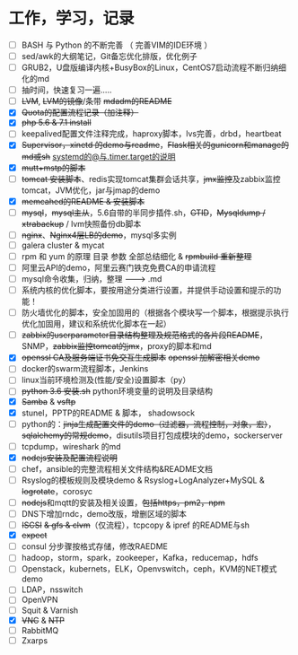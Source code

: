 # 工作，学习，记录

- [ ] BASH 与 Python 的不断完善 （ 完善VIM的IDE环境 ）
- [ ] sed/awk的大纲笔记，Git备忘优化排版，优化例子
- [ ] GRUB2，U盘版编译内核+BusyBox的Linux，CentOS7启动流程不断归纳细化的md
- [ ] 抽时间，快速复习一遍.....
- [ ] ~~LVM~~, ~~LVM的镜像~~/条带 ~~mdadm的README~~
- [x] ~~Quota的配置流程记录（加注释）~~
- [x] ~~php 5.6 & 7.1 install~~
- [ ] keepalived配置文件注释完成，haproxy脚本，lvs完善，drbd，heartbeat
- [x] ~~Supervisor，xinetd 的demo与readme~~，~~Flask相关的gunicorn和manage的md或sh~~ systemd的@与.timer.target的说明
- [x] ~~mutt+mstp的脚本~~
- [ ] ~~tomcat 安装脚本~~、redis实现tomcat集群会话共享，~~jmx监控~~及zabbix监控tomcat，JVM优化，jar与jmap的demo
- [x] ~~memcahed的README & 安装脚本~~
- [ ] ~~mysql~~，~~mysql主从~~，5.6自带的半同步插件.sh，~~GTID~~，~~Mysqldump / xtrabackup~~ / lvm快照备份db脚本
- [ ] ~~nginx~~、~~Nginx4层LB的demo~~，mysql多实例
- [ ] galera cluster & mycat
- [ ] rpm 和 yum 的原理 目录 参数 全部总结细化 & ~~rpmbuild 重新整理~~
- [ ] 阿里云API的demo，阿里云赛门铁克免费CA的申请流程
- [ ] mysql命令收集，归纳，整理 ---> .md
- [ ] 系统内核的优化脚本，要按用途分类进行设置，并提供手动设置和提示的功能！
- [ ] 防火墙优化的脚本，安全加固用的（根据各个模块写一个脚本，根据提示执行优化加固用，建议和系统优化脚本在一起）
- [ ] ~~zabbix的userparameter目录结构整理及规范格式的各片段README~~，SNMP，~~zabbix监控tomcat的jmx~~，proxy的脚本和md
- [x] ~~openssl CA及服务端证书免交互生成脚本~~ ~~openssl 加解密相关demo~~
- [ ] docker的swarm流程脚本，Jenkins
- [ ] linux当前环境检测及(性能/安全)设置脚本（py）
- [ ] ~~python 3.6 安装.sh~~ python环境变量的说明及目录结构
- [x] ~~Samba~~ & ~~vsftp~~
- [x] stunel，PPTP的README & 脚本， shadowsock
- [ ] python的：~~jinja生成配置文件的demo（过滤器，流程控制，对象，宏）~~，~~sqlalchemy的常规demo~~，disutils项目打包成模块的demo，sockerserver
- [ ] tcpdump，wireshark 的md
- [x] ~~nodejs安装及配置流程说明~~
- [ ] chef，ansible的完整流程相关文件结构&README文档
- [ ] Rsyslog的模板规则及模块demo & Rsyslog+LogAnalyzer+MySQL & ~~logrotate~~，corosyc
- [ ] ~~nodejs~~和mqtt的安装及相关设置，~~包括https，pm2，npm~~
- [ ] DNS下增加rndc，demo改版，增删区域的脚本
- [ ] ~~ISCSI~~ ~~& gfs & clvm~~（仅流程），tcpcopy & ipref 的README与sh
- [x] ~~expect~~
- [ ] consul 分步骤按格式存储，修改RAEDME
- [ ] hadoop，storm，spark，zookeeper，Kafka，reducemap，hdfs
- [ ] Openstack，kubernets，ELK，Openvswitch，ceph，KVM的NET模式demo
- [ ] LDAP，nsswitch
- [ ] OpenVPN
- [ ] Squit & Varnish
- [X] ~~VNC~~ & ~~NTP~~
- [ ] RabbitMQ
- [ ] Zxarps
